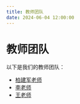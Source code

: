 ```yaml
---
title: 教师团队
date: 2024-06-04 12:00:00
---
```


# 教师团队

以下是我们的教师团队：

- [柏建军老师](/D:/hexoblog/source/_posts/teachers/baijianjun/)
- [李老师](/teacher2-profile/)
- [王老师](/teacher3-profile/)

